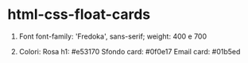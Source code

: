 # html-css-float-cards

1.  Font
    font-family: 'Fredoka', sans-serif;
    weight: 400 e 700

2.  Colori:
    Rosa h1: #e53170
    Sfondo card: #0f0e17
    Email card: #01b5ed


